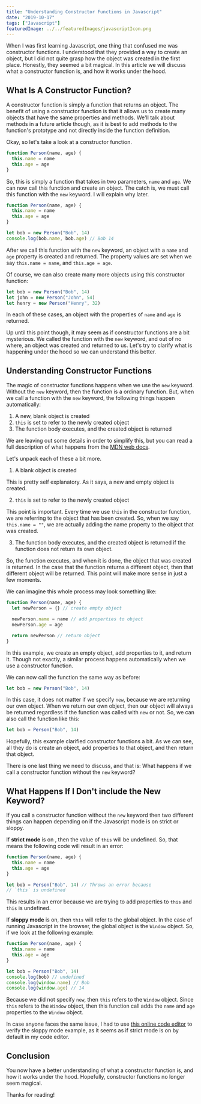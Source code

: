 ```yaml
---
title: "Understanding Constructor Functions in Javascript"
date: "2019-10-17"
tags: ["Javascript"]
featuredImage: ../../featuredImages/javascriptIcon.png
---
```


When I was first learning Javascript, one thing that confused me was constructor functions. I understood that they provided a way to create an object, but I did not quite grasp how the object was created in the first place. Honestly, they seemed a bit magical. In this article we will discuss what a constructor function is, and how it works under the hood.

## What Is A Constructor Function?

A constructor function is simply a function that returns an object. The benefit of using a constructor function is that it allows us to create many objects that have the same properties and methods. We'll talk about methods in a future article though, as it is best to add methods to the function's prototype and not directly inside the function definition.

Okay, so let's take a look at a constructor function.

```js
function Person(name, age) {
  this.name = name
  this.age = age
}
```

So, this is simply a function that takes in two parameters, `name` and `age`. We can now call this function and create an object. The catch is, we must call this function with the `new` keyword. I will explain why later.

```js
function Person(name, age) {
  this.name = name
  this.age = age
}

let bob = new Person("Bob", 14)
console.log(bob.name, bob.age) // Bob 14
```

After we call this function with the `new` keyword, an object with a `name` and `age` property is created and returned. The property values are set when we say `this.name = name`, and `this.age = age`.

Of course, we can also create many more objects using this constructor function:

```js
let bob = new Person("Bob", 14)
let john = new Person("John", 54)
let henry = new Person("Henry", 32)
```

In each of these cases, an object with the properties of `name` and `age` is returned.

Up until this point though, it may seem as if constructor functions are a bit mysterious. We called the function with the `new` keyword, and out of no where, an object was created and returned to us. Let's try to clarify what is happening under the hood so we can understand this better.

## Understanding Constructor Functions

The magic of constructor functions happens when we use the `new` keyword. Without the `new` keyword, then the function is a ordinary function. But, when we call a function with the `new` keyword, the following things happen automatically:

1. A new, blank object is created
2. `this` is set to refer to the newly created object
3. The function body executes, and the created object is returned

We are leaving out some details in order to simplify this, but you can read a full description of what happens from the [MDN web docs](https://developer.mozilla.org/en-US/docs/Web/JavaScript/Reference/Operators/new).

Let's unpack each of these a bit more.

1.  A blank object is created

This is pretty self explanatory. As it says, a new and empty object is created.

2.  `this` is set to refer to the newly created object

This point is important. Every time we use `this` in the constructor function, we are referring to the object that has been created. So, when we say `this.name = ""`, we are actually adding the name
property to the object that was created.

3.  The function body executes, and the created object is returned if the function does not return its own object.

So, the function executes, and when it is done, the object that was created is returned. In the case that the function returns a different object, then that different object will be returned. This point will make more sense in just a few moments.

We can imagine this whole process may look something like:

```js
function Person(name, age) {
  let newPerson = {} // create empty object

  newPerson.name = name // add properties to object
  newPerson.age = age

  return newPerson // return object
}
```

In this example, we create an empty object, add properties to it, and return it. Though not exactly, a similar process happens automatically when we use a constructor function.

We can now call the function the same way as before:

```js
let bob = new Person("Bob", 14)
```

In this case, it does not matter if we specify `new`, because we are returning our own object. When we return our own object, then our object will always be returned regardless if the function was called with `new` or not. So, we can also call the function like this:

```js
let bob = Person("Bob", 14)
```

Hopefully, this example clarified constructor functions a bit. As we can see, all they do is create an object, add properties to that object, and then return that object.

There is one last thing we need to discuss, and that is: What happens if we call a constructor function without the `new` keyword?

## What Happens If I Don't include the New Keyword?

If you call a constructor function without the `new` keyword then two different things can happen depending on if the Javascript mode is on strict or sloppy.

If **strict mode** is on , then the value of `this` will be undefined. So, that means the following code will result in an error:

```js
function Person(name, age) {
  this.name = name
  this.age = age
}

let bob = Person("Bob", 14) // Throws an error because
// `this` is undefined
```

This results in an error because we are trying to add properties to `this` and `this` is undefined.

If **sloppy mode** is on, then `this` will refer to the global object. In the case of running Javascript in the browser, the global object is the `Window` object. So, if we look at the following example:

```js
function Person(name, age) {
  this.name = name
  this.age = age
}

let bob = Person("Bob", 14)
console.log(bob) // undefined
console.log(window.name) // Bob
console.log(window.age) // 14
```

Because we did not specify `new`, then `this` refers to the `Window` object. Since `this` refers to the `Window` object, then this function call adds the `name` and `age` properties to the `Window` object.

In case anyone faces the same issue, I had to use [this online code editor](https://playcode.io/) to verify the sloppy mode example, as it seems as if strict mode is on by default in my code editor.

## Conclusion

You now have a better understanding of what a constructor function is, and how it works under the hood. Hopefully, constructor functions no longer seem magical.

Thanks for reading!
